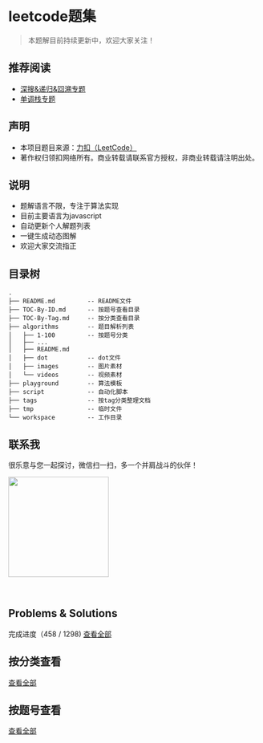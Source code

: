 # leetcode题集

> 本题解目前持续更新中，欢迎大家关注！

## 推荐阅读

- [深搜&递归&回溯专题](https://github.com/muyids/leetcode/blob/master/tags/%E6%B7%B1%E6%90%9C%26%E9%80%92%E5%BD%92%26%E5%9B%9E%E6%BA%AF.md)
- [单调栈专题](https://github.com/muyids/leetcode/blob/master/tags/%E5%8D%95%E8%B0%83%E6%A0%88.md)

## 声明

- 本项目题目来源：[力扣（LeetCode）](https://leetcode-cn.com)
- 著作权归领扣网络所有。商业转载请联系官方授权，非商业转载请注明出处。

## 说明

- 题解语言不限，专注于算法实现
- 目前主要语言为javascript
- 自动更新个人解题列表
- 一键生成动态图解
- 欢迎大家交流指正

## 目录树

```tree
.
├── README.md         -- README文件
├── TOC-By-ID.md      -- 按题号查看目录
├── TOC-By-Tag.md     -- 按分类查看目录
├── algorithms        -- 题目解析列表
│   ├── 1-100         -- 按题号分类
│   ├── ...
│   ├── README.md
│   ├── dot           -- dot文件
│   ├── images        -- 图片素材
│   └── videos        -- 视频素材
├── playground        -- 算法模板
├── script            -- 自动化脚本
├── tags              -- 按tag分类整理文档
├── tmp               -- 临时文件
└── workspace         -- 工作目录
```

## 联系我

很乐意与您一起探讨，微信扫一扫，多一个并肩战斗的伙伴！

<img src="https://raw.githubusercontent.com/muyids/leetcode/master/algorithms/images/wechat.jpeg" height="200px" width="200px">

&nbsp;


## Problems & Solutions

完成进度（458 / 1298) [查看全部](./TOC-By-ID.md)

## 按分类查看

[查看全部](./TOC-By-Tag.md)

## 按题号查看

[查看全部](./TOC-By-ID.md)


